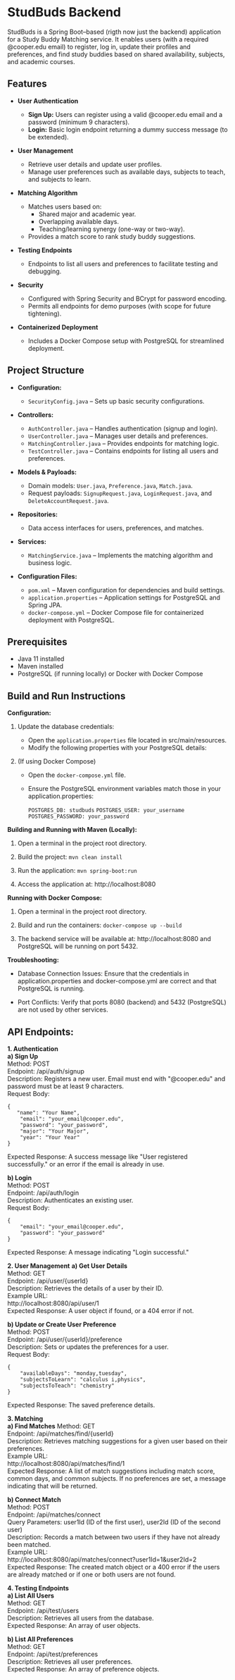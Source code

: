 # StudBuds Backend

StudBuds is a Spring Boot–based (rigth now just the backend) application for a Study Buddy Matching service. It enables users (with a required @cooper.edu email) to register, log in, update their profiles and preferences, and find study buddies based on shared availability, subjects, and academic courses.

## Features

- **User Authentication**  
  - **Sign Up:** Users can register using a valid @cooper.edu email and a password (minimum 9 characters).  
  - **Login:** Basic login endpoint returning a dummy success message (to be extended).

- **User Management**  
  - Retrieve user details and update user profiles.  
  - Manage user preferences such as available days, subjects to teach, and subjects to learn.

- **Matching Algorithm**  
  - Matches users based on:
    - Shared major and academic year.
    - Overlapping available days.
    - Teaching/learning synergy (one-way or two-way).
  - Provides a match score to rank study buddy suggestions.

- **Testing Endpoints**  
  - Endpoints to list all users and preferences to facilitate testing and debugging.

- **Security**  
  - Configured with Spring Security and BCrypt for password encoding.
  - Permits all endpoints for demo purposes (with scope for future tightening).

- **Containerized Deployment**  
  - Includes a Docker Compose setup with PostgreSQL for streamlined deployment.

## Project Structure

- **Configuration:**  
  - `SecurityConfig.java` – Sets up basic security configurations.

- **Controllers:**  
  - `AuthController.java` – Handles authentication (signup and login).  
  - `UserController.java` – Manages user details and preferences.  
  - `MatchingController.java` – Provides endpoints for matching logic.  
  - `TestController.java` – Contains endpoints for listing all users and preferences.

- **Models & Payloads:**  
  - Domain models: `User.java`, `Preference.java`, `Match.java`.  
  - Request payloads: `SignupRequest.java`, `LoginRequest.java`, and `DeleteAccountRequest.java`.

- **Repositories:**  
  - Data access interfaces for users, preferences, and matches.

- **Services:**  
  - `MatchingService.java` – Implements the matching algorithm and business logic.

- **Configuration Files:**  
  - `pom.xml` – Maven configuration for dependencies and build settings.
  - `application.properties` – Application settings for PostgreSQL and Spring JPA.
  - `docker-compose.yml` – Docker Compose file for containerized deployment with PostgreSQL.

## Prerequisites

- Java 11 installed
- Maven installed
- PostgreSQL (if running locally) or Docker with Docker Compose

## Build and Run Instructions
**Configuration:**

1. Update the database credentials:
   - Open the `application.properties` file located in src/main/resources.
   - Modify the following properties with your PostgreSQL details:
     
2. (If using Docker Compose)
   - Open the `docker-compose.yml` file.
   - Ensure the PostgreSQL environment variables match those in your application.properties:
     
     `POSTGRES_DB: studbuds`
     `POSTGRES_USER: your_username`
     `POSTGRES_PASSWORD: your_password`

**Building and Running with Maven (Locally):**

1. Open a terminal in the project root directory.

2. Build the project:
`mvn clean install`

3. Run the application:
`mvn spring-boot:run`

4. Access the application at:
http://localhost:8080


**Running with Docker Compose:**

1. Open a terminal in the project root directory.

2. Build and run the containers:
  `docker-compose up --build`

3. The backend service will be available at:
   http://localhost:8080
   and PostgreSQL will be running on port 5432.


**Troubleshooting:**
- Database Connection Issues:
  Ensure that the credentials in application.properties and docker-compose.yml are correct and that PostgreSQL is running.
  
- Port Conflicts:
  Verify that ports 8080 (backend) and 5432 (PostgreSQL) are not used by other services.

## API Endpoints:

**1. Authentication**  
**a) Sign Up**  
Method: POST  
Endpoint: /api/auth/signup  
Description: Registers a new user. Email must end with "@cooper.edu" and password must be at least 9 characters.  
Request Body:  
```
{
   "name": "Your Name",
    "email": "your_email@cooper.edu",
    "password": "your_password",
    "major": "Your Major",
    "year": "Your Year"
}
```
Expected Response: A success message like "User registered successfully." or an error if the email is already in use.  

**b) Login**  
Method: POST  
Endpoint: /api/auth/login  
Description: Authenticates an existing user.  
Request Body:  
```
{
    "email": "your_email@cooper.edu",
    "password": "your_password"
}
```
Expected Response: A message indicating "Login successful."  

**2. User Management** 
**a) Get User Details**  
Method: GET  
Endpoint: /api/user/{userId}  
Description: Retrieves the details of a user by their ID.  
Example URL:  
http://localhost:8080/api/user/1  
Expected Response: A user object if found, or a 404 error if not.  

**b) Update or Create User Preference**  
Method: POST  
Endpoint: /api/user/{userId}/preference  
Description: Sets or updates the preferences for a user.  
Request Body:  
```
{
    "availableDays": "monday,tuesday",
    "subjectsToLearn": "calculus i,physics",
    "subjectsToTeach": "chemistry"
}
```
Expected Response: The saved preference details.  

**3. Matching**  
**a) Find Matches**
Method: GET  
Endpoint: /api/matches/find/{userId}  
Description: Retrieves matching suggestions for a given user based on their preferences.  
Example URL:  
http://localhost:8080/api/matches/find/1  
Expected Response: A list of match suggestions including match score, common days, and common subjects. If no preferences are set, a message indicating that will be returned.  

**b) Connect Match**  
Method: POST   
Endpoint: /api/matches/connect   
Query Parameters: user1Id (ID of the first user), user2Id (ID of the second user)   
Description: Records a match between two users if they have not already been matched.  
Example URL:  
http://localhost:8080/api/matches/connect?user1Id=1&user2Id=2  
Expected Response: The created match object or a 400 error if the users are already matched or if one or both users are not found.  

**4. Testing Endpoints**  
**a) List All Users**  
Method: GET  
Endpoint: /api/test/users   
Description: Retrieves all users from the database.  
Expected Response: An array of user objects.  

**b) List All Preferences**  
Method: GET  
Endpoint: /api/test/preferences  
Description: Retrieves all user preferences.  
Expected Response: An array of preference objects.  
